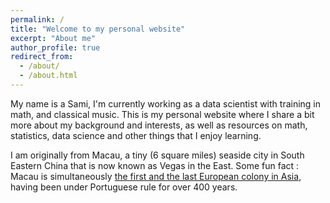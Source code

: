 ```yaml
---
permalink: /
title: "Welcome to my personal website"
excerpt: "About me"
author_profile: true
redirect_from:
  - /about/
  - /about.html
---
```


My name is a Sami, I'm currently working as a data scientist with training in math, and classical music. This is my personal website where I share a bit more about my background and interests, as well as resources on  math, statistics, data science and other things that I enjoy learning.

I am originally from Macau, a tiny (6 square miles) seaside city in South Eastern China that is now known as Vegas in the East. Some fun fact : Macau is simultaneously [the first and the last European colony in Asia](https://www.chicagotribune.com/news/ct-xpm-1999-12-22-9912220059-story.html), having been under Portuguese rule for over 400 years.
